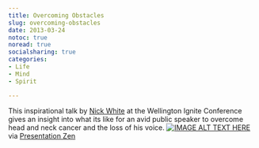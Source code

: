 ```yaml
---
title: Overcoming Obstacles
slug: overcoming-obstacles
date: 2013-03-24
notoc: true
noread: true
socialsharing: true
categories: 
- Life
- Mind
- Spirit

---
```

This inspirational talk by [Nick White](http://www.outwardlooking.net/about) at the Wellington Ignite Conference gives an insight into what its like for an avid public speaker to overcome head and neck cancer and the loss of his voice.
[![IMAGE ALT TEXT HERE](http://img.youtube.com/vi/lGZNM1VeLDQ/0.jpg)](http://www.youtube.com/watch?v=lGZNM1VeLDQ)   
via [Presentation Zen](http://www.presentationzen.com/presentationzen/2013/02/on-the-power-of-speech.html)